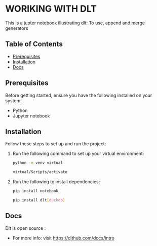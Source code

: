 # WORIKING WITH DLT

This is a jupter notebook illustrating dlt: To use, append and merge generators

## Table of Contents
- [Prerequisites](#prerequisites)  
- [Installation](#installation)   
- [Docs](#docs)

## Prerequisites
Before getting started, ensure you have the following installed on your system:
- Python   
- Jupyter notebook

## Installation
Follow these steps to set up and run the project:

1. Run the following command to set up your virtual environment:
   ```bash
   python -m venv virtual
   ```
   ```bash
   virtual/Scripts/activate
   ```
   
2. Run the following to install dependencies:
   ```bash
   pip install notebook
   ```

   ```bash
   pip install dlt[duckdb]
   ```
## Docs
Dlt is open source :
- For more info: visit https://dlthub.com/docs/intro